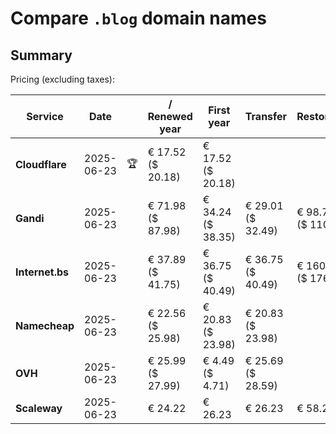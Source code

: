 # Compare `.blog` domain names

## Summary

Pricing (excluding taxes):

| Service | Date |  | / Renewed year | First year | Transfer | Restoration |
|--|--|--|--|--|--|--|
| **Cloudflare** | 2025-06-23 | 🏆 | € 17.52<br>($ 20.18) | € 17.52<br>($ 20.18) |  |  |
| **Gandi** | 2025-06-23 |  | € 71.98<br>($ 87.98) | € 34.24<br>($ 38.35) | € 29.01<br>($ 32.49) | € 98.74<br>($ 110.59) |
| **Internet.bs** | 2025-06-23 |  | € 37.89<br>($ 41.75) | € 36.75<br>($ 40.49) | € 36.75<br>($ 40.49) | € 160.45<br>($ 176.75) |
| **Namecheap** | 2025-06-23 |  | € 22.56<br>($ 25.98) | € 20.83<br>($ 23.98) | € 20.83<br>($ 23.98) |  |
| **OVH** | 2025-06-23 |  | € 25.99<br>($ 27.99) | € 4.49<br>($ 4.71) | € 25.69<br>($ 28.59) |  |
| **Scaleway** | 2025-06-23 |  | € 24.22 | € 26.23 | € 26.23 | € 58.26 |
